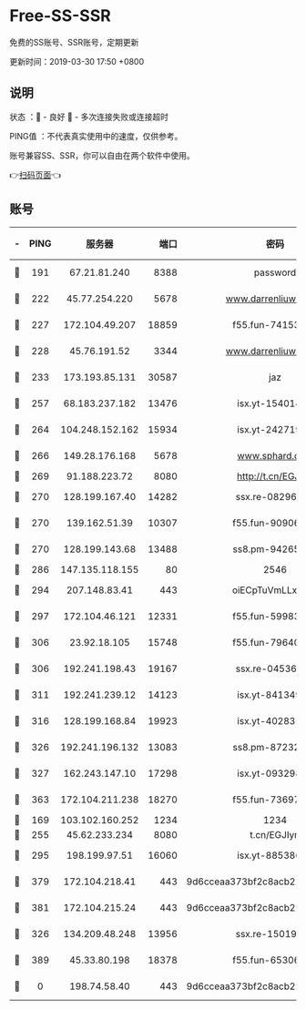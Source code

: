 # Free-SS-SSR

免费的SS账号、SSR账号，定期更新

更新时间：2019-03-30 17:50 +0800

## 说明

状态     ：🙂 - 良好 🙁 - 多次连接失败或连接超时

PING值   ：不代表真实使用中的速度，仅供参考。

账号兼容SS、SSR，你可以自由在两个软件中使用。

👉[扫码页面](https://liesauer.github.io/Free-SS-SSR/)👈

## 账号

|-|PING|服务器|端口|密码|加密方式|区域|
|:----:|:----:|:-----:|-----:|:----:|:----:|:----:|
|🙂|191|67.21.81.240|8388|password|aes-256-cfb|US|
|🙂|222|45.77.254.220|5678|www.darrenliuwei.com|aes-256-cfb|SG|
|🙂|227|172.104.49.207|18859|f55.fun-74153575|aes-256-cfb|SG|
|🙂|228|45.76.191.52|3344|www.darrenliuwei.com|aes-256-cfb|JP|
|🙂|233|173.193.85.131|30587|jaz|aes-256-cfb|US|
|🙂|257|68.183.237.182|13476|isx.yt-15401428|aes-256-cfb|SG|
|🙂|264|104.248.152.162|15934|isx.yt-24271978|aes-256-cfb|SG|
|🙂|266|149.28.176.168|5678|www.sphard.com|aes-256-cfb|AU|
|🙂|269|91.188.223.72|8080|http://t.cn/EGJIyrl|rc4-md5|RU|
|🙂|270|128.199.167.40|14282|ssx.re-08296146|aes-256-cfb|SG|
|🙂|270|139.162.51.39|10307|f55.fun-90906199|aes-256-cfb|SG|
|🙂|270|128.199.143.68|13488|ss8.pm-94265136|aes-256-cfb|SG|
|🙂|286|147.135.118.155|80|2546|chacha20|US|
|🙂|294|207.148.83.41|443|oiECpTuVmLLxk4Ts|aes-256-cfb|AU|
|🙂|297|172.104.46.121|12331|f55.fun-59983873|aes-256-cfb|SG|
|🙂|306|23.92.18.105|15748|f55.fun-79640206|aes-256-cfb|US|
|🙂|306|192.241.198.43|19167|ssx.re-04536960|aes-256-cfb|US|
|🙂|311|192.241.239.12|14123|isx.yt-84134989|aes-256-cfb|US|
|🙂|316|128.199.168.84|19923|isx.yt-40283150|aes-256-cfb|SG|
|🙂|326|192.241.196.132|13083|ss8.pm-87232244|aes-256-cfb|US|
|🙂|327|162.243.147.10|17298|isx.yt-09329886|aes-256-cfb|US|
|🙂|363|172.104.211.238|18270|f55.fun-73697687|aes-256-cfb|US|
|🙂|169|103.102.160.252|1234|1234|rc4-md5|JP|
|🙂|255|45.62.233.234|8080|t.cn/EGJIyrl|rc4-md5|CA|
|🙂|295|198.199.97.51|16060|isx.yt-88538698|aes-256-cfb|US|
|🙂|379|172.104.218.41|443|9d6cceaa373bf2c8acb22e60b6a58be6|aes-256-cfb|US|
|🙂|381|172.104.215.24|443|9d6cceaa373bf2c8acb22e60b6a58be6|aes-256-cfb|US|
|🙁|326|134.209.48.248|13956|ssx.re-15019665|aes-256-cfb|US|
|🙁|389|45.33.80.198|18378|f55.fun-65306574|aes-256-cfb|US|
|🙁|0|198.74.58.40|443|9d6cceaa373bf2c8acb22e60b6a58be6|aes-256-cfb|US|
